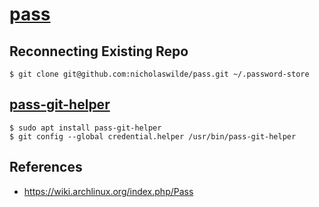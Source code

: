 # [pass](https://www.passwordstore.org/)

## Reconnecting Existing Repo

```shell
$ git clone git@github.com:nicholaswilde/pass.git ~/.password-store
```

## [pass-git-helper](https://github.com/languitar/pass-git-helper)

```shell
$ sudo apt install pass-git-helper
$ git config --global credential.helper /usr/bin/pass-git-helper
```

## References

* https://wiki.archlinux.org/index.php/Pass
